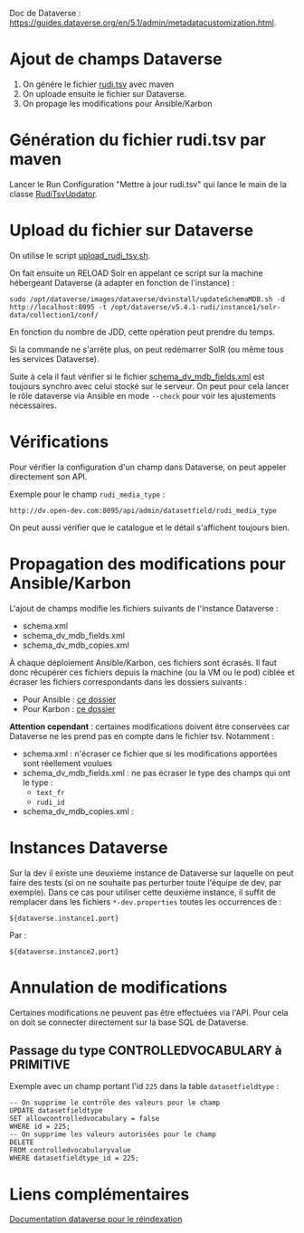 Doc de Dataverse : <https://guides.dataverse.org/en/5.1/admin/metadatacustomization.html>.

# Ajout de champs Dataverse

1. On génére le fichier [rudi.tsv](rudi.tsv) avec maven
2. On uploade ensuite le fichier sur Dataverse.
3. On propage les modifications pour Ansible/Karbon

# Génération du fichier rudi.tsv par maven

Lancer le Run Configuration "Mettre à jour rudi.tsv" qui lance le main de la
classe [RudiTsvUpdator](../../java/org/rudi/facet/kaccess/helper/tsv/RudiTsvUpdator.java).

# Upload du fichier sur Dataverse

On utilise le script [upload_rudi_tsv.sh](upload_rudi_tsv.sh).

On fait ensuite un RELOAD Solr en appelant ce script sur la machine hébergeant Dataverse (à adapter en fonction de l'instance) : 

```
sudo /opt/dataverse/images/dataverse/dvinstall/updateSchemaMDB.sh -d http://localhost:8095 -t /opt/dataverse/v5.4.1-rudi/instance1/solr-data/collection1/conf/
```

En fonction du nombre de JDD, cette opération peut prendre du temps.

Si la commande ne s'arrête plus, on peut redémarrer SolR (ou même tous les services Dataverse).

Suite à cela il faut vérifier si le fichier [schema_dv_mdb_fields.xml](../../../../../../ansible/roles/dataverse/files/solr-data/collection1/conf/schema_dv_mdb_fields.xml) est toujours synchro avec celui stocké sur le serveur.
On peut pour cela lancer le rôle dataverse via Ansible en mode `--check` pour voir les ajustements nécessaires.

# Vérifications

Pour vérifier la configuration d'un champ dans Dataverse, on peut appeler directement son API.

Exemple pour le champ `rudi_media_type` :

```
http://dv.open-dev.com:8095/api/admin/datasetfield/rudi_media_type
```

On peut aussi vérifier que le catalogue et le détail s'affichent toujours bien.

# Propagation des modifications pour Ansible/Karbon

L'ajout de champs modifie les fichiers suivants de l'instance Dataverse :

- schema.xml
- schema_dv_mdb_fields.xml
- schema_dv_mdb_copies.xml

À chaque déploiement Ansible/Karbon, ces fichiers sont écrasés.
Il faut donc récupérer ces fichiers depuis la machine (ou la VM ou le pod) ciblée et écraser les fichiers correspondants dans les dossiers suivants :

- Pour Ansible : [ce dossier](../../../../../../ansible/roles/dataverse/files/solr-data/collection1/conf)
- Pour Karbon : [ce dossier](../../../../../../ci/karbon/apps/dataverse-solr/conf)

**Attention cependant** : certaines modifications doivent être conservées car Dataverse ne les prend pas en compte dans le fichier tsv.
Notamment :

- schema.xml : n'écraser ce fichier que si les modifications apportées sont réellement voulues
- schema_dv_mdb_fields.xml : ne pas écraser le type des champs qui ont le type :
  - `text_fr`
  - `rudi_id`
- schema_dv_mdb_copies.xml : 

# Instances Dataverse

Sur la dev il existe une deuxième instance de Dataverse sur laquelle on peut faire des tests
(si on ne souhaite pas perturber toute l'équipe de dev, par exemple). Dans ce cas pour utiliser cette deuxième instance,
il suffit de remplacer dans les fichiers `*-dev.properties` toutes les occurrences de :

```
${dataverse.instance1.port}
```

Par :

```
${dataverse.instance2.port}
```

# Annulation de modifications

Certaines modifications ne peuvent pas être effectuées via l'API. Pour cela on doit se connecter directement sur la base
SQL de Dataverse.

## Passage du type CONTROLLEDVOCABULARY à PRIMITIVE

Exemple avec un champ portant l'id `225` dans la table `datasetfieldtype` :

```postgresql
-- On supprime le contrôle des valeurs pour le champ
UPDATE datasetfieldtype
SET allowcontrolledvocabulary = false
WHERE id = 225;
-- On supprime les valeurs autorisées pour le champ
DELETE
FROM controlledvocabularyvalue
WHERE datasetfieldtype_id = 225;
```

[RudiMetadataField]: ../../../main/java/org/rudi/facet/kaccess/constant/RudiMetadataField.java


# Liens complémentaires

[Documentation dataverse pour le réindexation](https://guides.dataverse.org/en/latest/admin/solr-search-index.html)